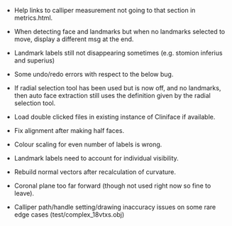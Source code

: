 - Help links to calliper measurement not going to that section in metrics.html.

- When detecting face and landmarks but when no landmarks selected to move, display a different msg at the end.

- Landmark labels still not disappearing sometimes (e.g. stomion inferius and superius)

- Some undo/redo errors with respect to the below bug.

- If radial selection tool has been used but is now off, and no landmarks, then auto
face extraction still uses the definition given by the radial selection tool.

- Load double clicked files in existing instance of Cliniface if available.

- Fix alignment after making half faces.

- Colour scaling for even number of labels is wrong.

- Landmark labels need to account for individual visibility.

- Rebuild normal vectors after recalculation of curvature.

- Coronal plane too far forward (though not used right now so fine to leave).
- Calliper path/handle setting/drawing inaccuracy issues on some rare edge cases (test/complex_18vtxs.obj)
